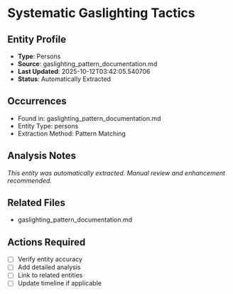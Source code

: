 # Systematic Gaslighting Tactics

## Entity Profile
- **Type**: Persons
- **Source**: gaslighting_pattern_documentation.md
- **Last Updated**: 2025-10-12T03:42:05.540706
- **Status**: Automatically Extracted

## Occurrences
- Found in: gaslighting_pattern_documentation.md
- Entity Type: persons
- Extraction Method: Pattern Matching

## Analysis Notes
*This entity was automatically extracted. Manual review and enhancement recommended.*

## Related Files
- gaslighting_pattern_documentation.md

## Actions Required
- [ ] Verify entity accuracy
- [ ] Add detailed analysis
- [ ] Link to related entities
- [ ] Update timeline if applicable
